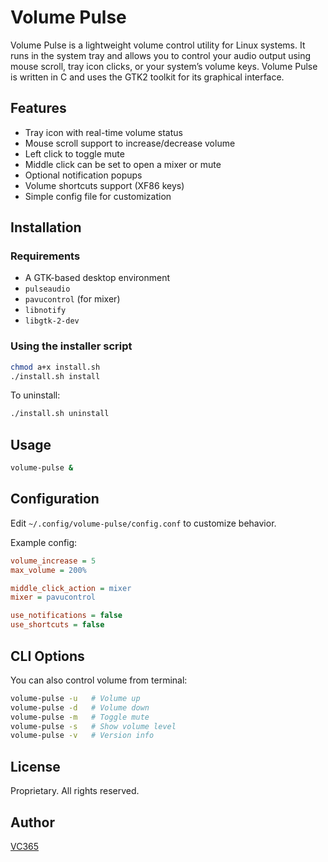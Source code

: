# Volume Pulse

Volume Pulse is a lightweight volume control utility for Linux systems. It runs in the system tray and allows you to control your audio output using mouse scroll, tray icon clicks, or your system’s volume keys. Volume Pulse is written in C and uses the GTK2 toolkit for its graphical interface.

## Features

* Tray icon with real-time volume status
* Mouse scroll support to increase/decrease volume
* Left click to toggle mute
* Middle click can be set to open a mixer or mute
* Optional notification popups
* Volume shortcuts support (XF86 keys)
* Simple config file for customization

## Installation

### Requirements

* A GTK-based desktop environment
* `pulseaudio`
* `pavucontrol` (for mixer)
* `libnotify`
* `libgtk-2-dev`

### Using the installer script

```bash
chmod a+x install.sh
./install.sh install
```

To uninstall:

```bash
./install.sh uninstall
```

## Usage

```bash
volume-pulse &
```

## Configuration

Edit `~/.config/volume-pulse/config.conf` to customize behavior.

Example config:

```ini
volume_increase = 5
max_volume = 200%

middle_click_action = mixer
mixer = pavucontrol

use_notifications = false
use_shortcuts = false
```

## CLI Options

You can also control volume from terminal:

```bash
volume-pulse -u   # Volume up
volume-pulse -d   # Volume down
volume-pulse -m   # Toggle mute
volume-pulse -s   # Show volume level
volume-pulse -v   # Version info
```

## License

Proprietary. All rights reserved.

## Author

[VC365](https://github.com/VC365)
